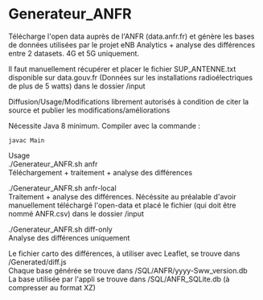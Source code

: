 # Generateur_ANFR
Télécharge l'open data auprès de l'ANFR (data.anfr.fr) et génère les bases de données utilisées par le projet eNB Analytics + analyse des différences entre 2 datasets. 4G et 5G uniquement.

Il faut manuellement récupérer et placer le fichier SUP_ANTENNE.txt disponible sur data.gouv.fr (Données sur les installations radioélectriques de plus de 5 watts) dans le dossier /input

Diffusion/Usage/Modifications librement autorisés à condition de citer la source et publier les modifications/améliorations

Nécessite Java 8 minimum. Compiler avec la commande :
```
javac Main
```
Usage<br />
./Generateur_ANFR.sh anfr<br />
Téléchargement + traitement + analyse des différences 

./Generateur_ANFR.sh anfr-local<br />
Traitement + analyse des différences. Nécéssite au préalable d'avoir manuellement téléchargé l'open-data et placé le fichier (qui doit être nommé ANFR.csv) dans le dossier /input

./Generateur_ANFR.sh diff-only<br />
Analyse des différences uniquement


Le fichier carto des différences, à utiliser avec Leaflet, se trouve dans /Generated/diff.js<br />
Chaque base générée se trouve dans /SQL/ANFR/yyyy-Sww_version.db<br />
La base utilisée par l'appli se trouve dans /SQL/ANFR_SQLite.db (à compresser au format XZ)
